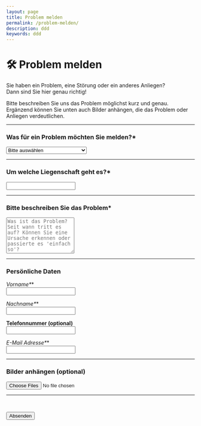 ```yaml
---
layout: page
title: Problem melden
permalink: /problem-melden/
description: ddd
keywords: ddd
---
```


# 🛠️ Problem melden

Sie haben ein Problem, eine Störung oder ein anderes Anliegen?  
Dann sind Sie hier genau richtig!

Bitte beschreiben Sie uns das Problem möglichst kurz und genau.  
Ergänzend können Sie unten auch Bilder anhängen, die das Problem oder Anliegen verdeutlichen.

---

<form action="problem-melden.php" method="post" enctype="multipart/form-data">

### Was für ein Problem möchten Sie melden?*

<select name="problemArt" required>
  <option value="" disabled selected>Bitte auswählen</option>
  <option value="Elektrik">Elektrik</option>
  <option value="Heizungsstörung">Heizungsstörung</option>
  <option value="Müll vor der Haustür oder im Hof">Müll vor der Haustür oder im Hof</option>
  <option value="Wasserschaden">Wasserschaden</option>
  <option value="Zugeparkte Einfahrt">Zugeparkte Einfahrt</option>
  <option value="Sonstiges">Sonstiges</option>
</select>

---

### Um welche Liegenschaft geht es?*

<input type="text" name="liegenschaft" required>

---

### Bitte beschreiben Sie das Problem*

<textarea name="beschreibung" rows="6" placeholder="Was ist das Problem? Seit wann tritt es auf? Können Sie eine Ursache erkennen oder passierte es 'einfach so'?" required></textarea>

---

### Persönliche Daten

**Vorname*\***  
<input type="text" name="vorname" required>

**Nachname*\***  
<input type="text" name="nachname" required>

**Telefonnummer (optional)**  
<input type="text" name="telefon">

**E-Mail Adresse*\***  
<input type="email" name="email" required>

---

### Bilder anhängen (optional)

<input type="file" name="bilder[]" accept="image/*" multiple>

---

<br>

<button type="submit">Absenden</button>

</form>
